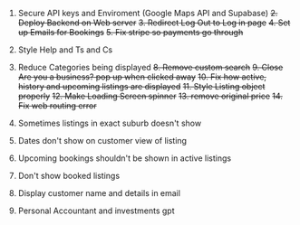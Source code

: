 1. Secure API keys and Enviroment (Google Maps API and Supabase)
~~2. Deploy Backend on Web server~~
~~3. Redirect Log Out to Log in page~~
~~4. Set up Emails for Bookings~~
~~5. Fix stripe so payments go through~~
6. Style Help and Ts and Cs
7. Reduce Categories being displayed
~~8. Remove custom search~~
~~9. Close Are you a business? pop up when clicked away~~
~~10. Fix how active, history and upcoming listings are displayed~~
~~11. Style Listing object properly~~
~~12. Make Loading Screen spinner~~
~~13. remove original price~~
~~14. Fix web routing error~~
16. Sometimes listings in exact suburb doesn't show
17. Dates don't show on customer view of listing
18. Upcoming bookings shouldn't be shown in active listings
19. Don't show booked listings
20. Display customer name and details in email


15. Personal Accountant and investments gpt
